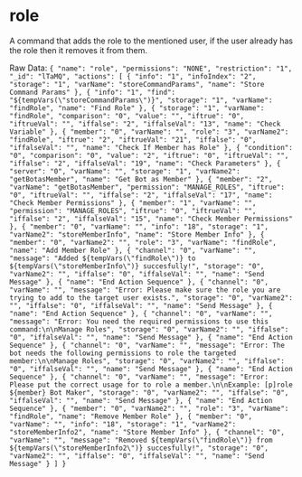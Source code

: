 # role

A command that adds the role to the mentioned user, if the user already has the role then it removes it from them.


Raw Data: ```{
    "name": "role",
    "permissions": "NONE",
    "restriction": "1",
    "_id": "lTaMQ",
    "actions": [
        {
            "info": "1",
            "infoIndex": "2",
            "storage": "1",
            "varName": "storeCommandParams",
            "name": "Store Command Params"
        },
        {
            "info": "1",
            "find": "${tempVars(\"storeCommandParams\")}",
            "storage": "1",
            "varName": "findRole",
            "name": "Find Role"
        },
        {
            "storage": "1",
            "varName": "findRole",
            "comparison": "0",
            "value": "",
            "iftrue": "0",
            "iftrueVal": "",
            "iffalse": "2",
            "iffalseVal": "13",
            "name": "Check Variable"
        },
        {
            "member": "0",
            "varName": "",
            "role": "3",
            "varName2": "findRole",
            "iftrue": "2",
            "iftrueVal": "21",
            "iffalse": "0",
            "iffalseVal": "",
            "name": "Check If Member has Role"
        },
        {
            "condition": "0",
            "comparison": "0",
            "value": "2",
            "iftrue": "0",
            "iftrueVal": "",
            "iffalse": "2",
            "iffalseVal": "19",
            "name": "Check Parameters"
        },
        {
            "server": "0",
            "varName": "",
            "storage": "1",
            "varName2": "getBotasMember",
            "name": "Get Bot as Member"
        },
        {
            "member": "2",
            "varName": "getBotasMember",
            "permission": "MANAGE_ROLES",
            "iftrue": "0",
            "iftrueVal": "",
            "iffalse": "2",
            "iffalseVal": "17",
            "name": "Check Member Permissions"
        },
        {
            "member": "1",
            "varName": "",
            "permission": "MANAGE_ROLES",
            "iftrue": "0",
            "iftrueVal": "",
            "iffalse": "2",
            "iffalseVal": "15",
            "name": "Check Member Permissions"
        },
        {
            "member": "0",
            "varName": "",
            "info": "18",
            "storage": "1",
            "varName2": "storeMemberInfo",
            "name": "Store Member Info"
        },
        {
            "member": "0",
            "varName2": "",
            "role": "3",
            "varName": "findRole",
            "name": "Add Member Role"
        },
        {
            "channel": "0",
            "varName": "",
            "message": "Added ${tempVars(\"findRole\")} to ${tempVars(\"storeMemberInfo\")} succesfully!",
            "storage": "0",
            "varName2": "",
            "iffalse": "0",
            "iffalseVal": "",
            "name": "Send Message"
        },
        {
            "name": "End Action Sequence"
        },
        {
            "channel": "0",
            "varName": "",
            "message": "Error: Please make sure the role you are trying to add to the target user exists.",
            "storage": "0",
            "varName2": "",
            "iffalse": "0",
            "iffalseVal": "",
            "name": "Send Message"
        },
        {
            "name": "End Action Sequence"
        },
        {
            "channel": "0",
            "varName": "",
            "message": "Error: You need the required permissions to use this command:\n\nManage Roles",
            "storage": "0",
            "varName2": "",
            "iffalse": "0",
            "iffalseVal": "",
            "name": "Send Message"
        },
        {
            "name": "End Action Sequence"
        },
        {
            "channel": "0",
            "varName": "",
            "message": "Error: The bot needs the following permissions to role the targeted member:\n\nManage Roles",
            "storage": "0",
            "varName2": "",
            "iffalse": "0",
            "iffalseVal": "",
            "name": "Send Message"
        },
        {
            "name": "End Action Sequence"
        },
        {
            "channel": "0",
            "varName": "",
            "message": "Error: Please put the correct usage for to role a member.\n\nExample: [p]role ${member} Bot Maker",
            "storage": "0",
            "varName2": "",
            "iffalse": "0",
            "iffalseVal": "",
            "name": "Send Message"
        },
        {
            "name": "End Action Sequence"
        },
        {
            "member": "0",
            "varName2": "",
            "role": "3",
            "varName": "findRole",
            "name": "Remove Member Role"
        },
        {
            "member": "0",
            "varName": "",
            "info": "18",
            "storage": "1",
            "varName2": "storeMemberInfo2",
            "name": "Store Member Info"
        },
        {
            "channel": "0",
            "varName": "",
            "message": "Removed ${tempVars(\"findRole\")} from ${tempVars(\"storeMemberInfo2\")} succesfully!",
            "storage": "0",
            "varName2": "",
            "iffalse": "0",
            "iffalseVal": "",
            "name": "Send Message"
        }
    ]
}```
